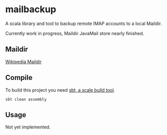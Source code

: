 mailbackup
==========

A scala library and tool to backup remote IMAP accounts to a local Maildir.

Currently work in progress, Maildir JavaMail store nearly finished.

Maildir
-------
[Wikipedia Maildir](http://en.wikipedia.org/wiki/Maildir)

Compile
-------

To build this project you need [sbt, a scale build tool](https://github.com/sbt/sbt).

    sbt clean assembly

Usage
-----
Not yet implemented.

